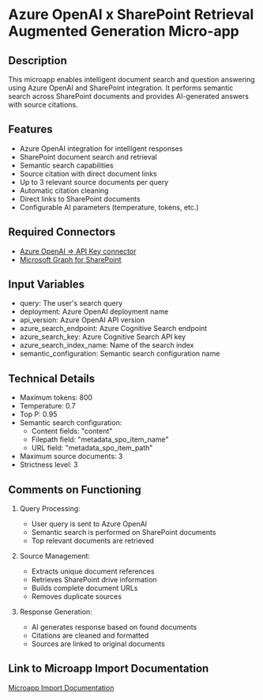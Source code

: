 # Azure OpenAI x SharePoint Retrieval Augmented Generation Micro-app

## Description
This microapp enables intelligent document search and question answering using Azure OpenAI and SharePoint integration. It performs semantic search across SharePoint documents and provides AI-generated answers with source citations.

## Features
- Azure OpenAI integration for intelligent responses
- SharePoint document search and retrieval
- Semantic search capabilities
- Source citation with direct document links
- Up to 3 relevant source documents per query
- Automatic citation cleaning
- Direct links to SharePoint documents
- Configurable AI parameters (temperature, tokens, etc.)

## Required Connectors
- [Azure OpenAI => API Key connector](https://docs.lumapps.com/docs/docs/admin-administration-landing/admin-l6088963918247602/admin-l9650191038731043extensions/admin-l43084339674928007extensions/admin-l7993326440200267extensions)
- [Microsoft Graph for SharePoint](https://docs.lumapps.com/docs/docs/admin-administration-landing/admin-l6088963918247602/admin-l9650191038731043extensions/admin-l43084339674928007extensions/admin-l7795612209312086extensions)

## Input Variables
- query: The user's search query
- deployment: Azure OpenAI deployment name
- api_version: Azure OpenAI API version
- azure_search_endpoint: Azure Cognitive Search endpoint
- azure_search_key: Azure Cognitive Search API key
- azure_search_index_name: Name of the search index
- semantic_configuration: Semantic search configuration name

## Technical Details
- Maximum tokens: 800
- Temperature: 0.7
- Top P: 0.95
- Semantic search configuration:
  - Content fields: "content"
  - Filepath field: "metadata_spo_item_name"
  - URL field: "metadata_spo_item_path"
- Maximum source documents: 3
- Strictness level: 3

## Comments on Functioning
1. Query Processing:
   - User query is sent to Azure OpenAI
   - Semantic search is performed on SharePoint documents
   - Top relevant documents are retrieved

2. Source Management:
   - Extracts unique document references
   - Retrieves SharePoint drive information
   - Builds complete document URLs
   - Removes duplicate sources

3. Response Generation:
   - AI generates response based on found documents
   - Citations are cleaned and formatted
   - Sources are linked to original documents

## Link to Microapp Import Documentation
[Microapp Import Documentation](#)